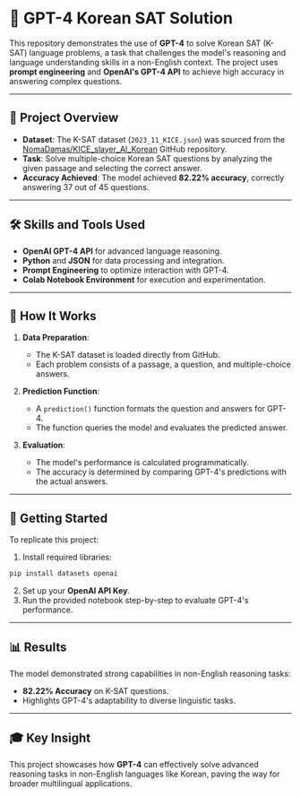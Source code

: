 # 🧠 GPT-4 Korean SAT Solution

This repository demonstrates the use of **GPT-4** to solve Korean SAT (K-SAT) language problems, a task that challenges the model's reasoning and language understanding skills in a non-English context. The project uses **prompt engineering** and **OpenAI's GPT-4 API** to achieve high accuracy in answering complex questions.

---

## 📖 Project Overview

- **Dataset**: The K-SAT dataset (`2023_11_KICE.json`) was sourced from the [NomaDamas/KICE_slayer_AI_Korean](https://github.com/NomaDamas/KICE_slayer_AI_Korean) GitHub repository.
- **Task**: Solve multiple-choice Korean SAT questions by analyzing the given passage and selecting the correct answer.
- **Accuracy Achieved**: The model achieved **82.22% accuracy**, correctly answering 37 out of 45 questions.

---

## 🛠️ Skills and Tools Used

- **OpenAI GPT-4 API** for advanced language reasoning.
- **Python** and **JSON** for data processing and integration.
- **Prompt Engineering** to optimize interaction with GPT-4.
- **Colab Notebook Environment** for execution and experimentation.

---

## 🏁 How It Works

1. **Data Preparation**:
   - The K-SAT dataset is loaded directly from GitHub.
   - Each problem consists of a passage, a question, and multiple-choice answers.

2. **Prediction Function**:
   - A `prediction()` function formats the question and answers for GPT-4.
   - The function queries the model and evaluates the predicted answer.

3. **Evaluation**:
   - The model's performance is calculated programmatically.
   - The accuracy is determined by comparing GPT-4's predictions with the actual answers.

---

## 🚀 Getting Started

To replicate this project:
1. Install required libraries:
```bash
pip install datasets openai
```
2. Set up your **OpenAI API Key**.
3. Run the provided notebook step-by-step to evaluate GPT-4's performance.

---

## 📊 Results

The model demonstrated strong capabilities in non-English reasoning tasks:
- **82.22% Accuracy** on K-SAT questions.
- Highlights GPT-4's adaptability to diverse linguistic tasks.

---

## 🎓 Key Insight

This project showcases how **GPT-4** can effectively solve advanced reasoning tasks in non-English languages like Korean, paving the way for broader multilingual applications.
